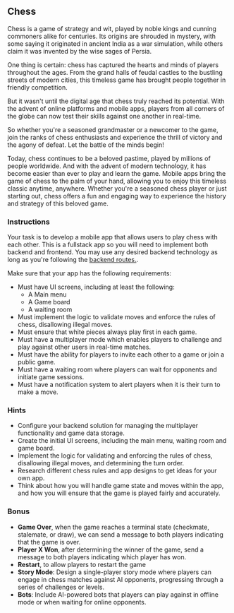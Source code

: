 ## Chess

Chess is a game of strategy and wit, played by noble kings and cunning commoners alike for centuries. Its origins are shrouded in mystery, with some saying it originated in ancient India as a war simulation, while others claim it was invented by the wise sages of Persia.

One thing is certain: chess has captured the hearts and minds of players throughout the ages. From the grand halls of feudal castles to the bustling streets of modern cities, this timeless game has brought people together in friendly competition.

But it wasn't until the digital age that chess truly reached its potential. With the advent of online platforms and mobile apps, players from all corners of the globe can now test their skills against one another in real-time.

So whether you're a seasoned grandmaster or a newcomer to the game, join the ranks of chess enthusiasts and experience the thrill of victory and the agony of defeat. Let the battle of the minds begin!

Today, chess continues to be a beloved pastime, played by millions of people worldwide. And with the advent of modern technology, it has become easier than ever to play and learn the game. Mobile apps bring the game of chess to the palm of your hand, allowing you to enjoy this timeless classic anytime, anywhere. Whether you're a seasoned chess player or just starting out, chess offers a fun and engaging way to experience the history and strategy of this beloved game.

### Instructions

Your task is to develop a mobile app that allows users to play chess with each other. This is a fullstack app so you will need to implement both backend and frontend. You may use any desired backend technology as long as you're following the [backend routes.](https://github.com/alem-01/chess).

Make sure that your app has the following requirements:

- Must have UI screens, including at least the following:
  - A Main menu
  - A Game board
  - A waiting room
- Must implement the logic to validate moves and enforce the rules of chess, disallowing illegal moves.
- Must ensure that white pieces always play first in each game.
- Must have a multiplayer mode which enables players to challenge and play against other users in real-time matches.
- Must have the ability for players to invite each other to a game or join a public game.
- Must have a waiting room where players can wait for opponents and initiate game sessions.
- Must have a notification system to alert players when it is their turn to make a move.

### Hints

- Configure your backend solution for managing the multiplayer functionality and game data storage.
- Create the initial UI screens, including the main menu, waiting room and game board.
- Implement the logic for validating and enforcing the rules of chess, disallowing illegal moves, and determining the turn order.
- Research different chess rules and app designs to get ideas for your own app.
- Think about how you will handle game state and moves within the app, and how you will ensure that the game is played fairly and accurately.

### Bonus

- **Game Over**, when the game reaches a terminal state (checkmate, stalemate, or draw), we can send a message to both players indicating that the game is over.
- **Player X Won**, after determining the winner of the game, send a message to both players indicating which player has won.
- **Restart**, to allow players to restart the game
- **Story Mode**: Design a single-player story mode where players can engage in chess matches against AI opponents, progressing through a series of challenges or levels.
- **Bots**: Include AI-powered bots that players can play against in offline mode or when waiting for online opponents.

